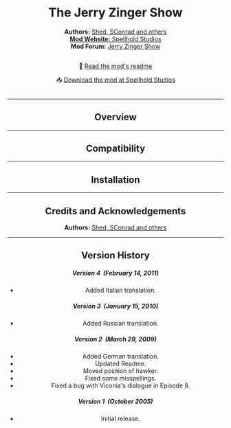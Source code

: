 

<div align="center"><h1></a>The Jerry Zinger Show</h1>

**Authors:** <a href="http://www.shsforums.net/user/3014-shed/">Shed, <a href="http://www.shsforums.net/user/2832-sconrad/">SConrad and others  
**Mod Website:** <a href="http://www.spellholdstudios.net/ie/jz">Spellhold Studios</a>  
**Mod Forum:** <a href="http://www.shsforums.net/forum/200-jerry-zinger-show">Jerry Zinger Show</a>



## 

:page_facing_up: [Read the mod's readme]()

:inbox_tray: [Download the mod at Spellhold Studios](http://www.shsforums.net/files/file/38-jerry-zinger-show/)<br>

## 



<hr>


## <a name="intro" id="intro"></a>Overview



<hr>


## <a name="compat" id="compat"></a>Compatibility



<hr>


## <a name="installation" id="installation"></a>Installation



<hr>


## <a name="credits" id="credits"></a>Credits and Acknowledgements

**Authors:** <a href="http://www.shsforums.net/user/3014-shed/">Shed, <a href="http://www.shsforums.net/user/2832-sconrad/">SConrad and others  


<hr>


## <a name="versions" id="versions"></a>Version History

##### Version 4 &nbsp;(February 14, 2011)
- Added Italian translation.

##### Version 3 &nbsp;(January 15, 2010)
- Added Russian translation.

##### Version 2 &nbsp;(March 29, 2009)
- Added German translation.
- Updated Readme.
- Moved position of hawker.
- Fixed some misspellings.
- Fixed a bug with Viconia's dialogue in Episode 8.

##### Version 1 &nbsp;(October 2005)
- Initial release.

